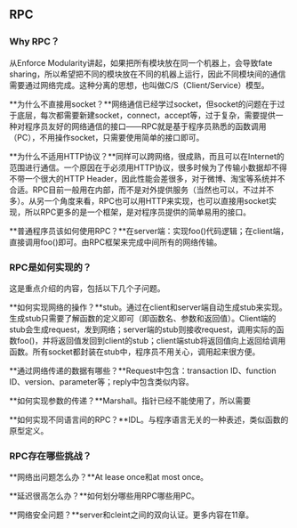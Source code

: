 ## RPC

### Why RPC？

从Enforce Modularity讲起，如果把所有模块放在同一个机器上，会导致fate sharing，所以希望把不同的模块放在不同的机器上运行，因此不同模块间的通信需要通过网络完成。这种分离的思想，也叫做C/S（Client/Service）模型。

**为什么不直接用socket？**网络通信已经学过socket，但socket的问题在于过于底层，每次都需要新建socket，connect，accept等，过于复杂，需要提供一种对程序员友好的网络通信的接口——RPC就是基于程序员熟悉的函数调用（PC），不用操作socket，只需要使用简单的接口即可。

**为什么不适用HTTP协议？**同样可以跨网络，很成熟，而且可以在Internet的范围进行通信。一个原因在于必须用HTTP协议，很多时候为了传输小数据却不得不带一个很大的HTTP Header，因此性能会差很多，对于微博、淘宝等系统并不合适。RPC目前一般用在内部，而不是对外提供服务（当然也可以，不过并不多）。从另一个角度来看，RPC也可以用HTTP来实现，也可以直接用socket实现，所以RPC更多的是一个框架，是对程序员提供的简单易用的接口。

**普通程序员该如何使用RPC？**在server端：实现foo()代码逻辑；在client端，直接调用foo()即可。由RPC框架来完成中间所有的网络传输。

### RPC是如何实现的？

这是重点介绍的内容，包括以下几个子问题。

**如何实现网络的操作？**stub。通过在client和server端自动生成stub来实现。生成stub只需要了解函数的定义即可（即函数名、参数和返回值）。Client端的stub会生成request，发到网络；server端的stub则接收request，调用实际的函数foo()，并将返回值发回到client的stub；client端stub将返回值向上返回给调用函数。所有socket都封装在stub中，程序员不用关心，调用起来很方便。

**通过网络传递的数据有哪些？**Request中包含：transaction ID、function ID、version、parameter等；reply中包含类似内容。

**如何实现参数的传递？**Marshall。指针已经不能使用了，所以需要

**如何实现不同语言间的RPC？**IDL。与程序语言无关的一种表述，类似函数的原型定义。

### RPC存在哪些挑战？

**网络出问题怎么办？**At lease once和at most once。

**延迟很高怎么办？**如何划分哪些用RPC哪些用PC。

**网络安全问题？**server和cleint之间的双向认证。更多内容在11章。

